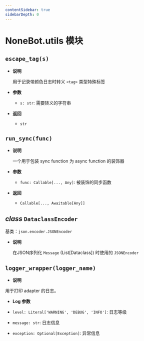 ```yaml
---
contentSidebar: true
sidebarDepth: 0
---
```


# NoneBot.utils 模块


## `escape_tag(s)`


* **说明**

    用于记录带颜色日志时转义 `<tag>` 类型特殊标签



* **参数**

    
    * `s: str`: 需要转义的字符串



* **返回**

    
    * `str`



## `run_sync(func)`


* **说明**

    一个用于包装 sync function 为 async function 的装饰器



* **参数**

    
    * `func: Callable[..., Any]`: 被装饰的同步函数



* **返回**

    
    * `Callable[..., Awaitable[Any]]`



## _class_ `DataclassEncoder`

基类：`json.encoder.JSONEncoder`


* **说明**

    在JSON序列化 `Message` (List[Dataclass]) 时使用的 `JSONEncoder`



## `logger_wrapper(logger_name)`


* **说明**


用于打印 adapter 的日志。


* **Log 参数**



* `level: Literal['WARNING', 'DEBUG', 'INFO']`: 日志等级


* `message: str`: 日志信息


* `exception: Optional[Exception]`: 异常信息

